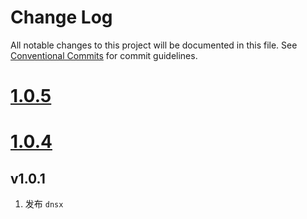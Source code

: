# Change Log

All notable changes to this project will be documented in this file.
See [Conventional Commits](https://conventionalcommits.org) for commit guidelines.



# [1.0.5](https://github.com/tangx/dnsx/compare/v1.0.4...v1.0.5)


# [1.0.4](https://github.com/tangx/dnsx/compare/v1.0.3...v1.0.4)



## v1.0.1

1. 发布 `dnsx`
